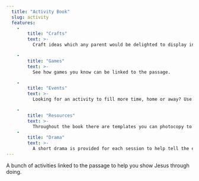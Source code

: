 ```yaml
---
  title: "Activity Book"
  slug: activity
  features:
    -
        title: "Crafts"
        text: >-
          Craft ideas which any parent would be delighted to display in their home. Each craft comes with options to make them cheaper, simpler, or better.

    -
        title: "Games"
        text: >-
          See how games you know can be linked to the passage.

    -
        title: "Events"
        text: >-
          Looking for an activity to fill more time, home or away? Use an event idea that links to the passage.

    -
        title: "Resources"
        text: >-
          Throughout the book there are templates you can photocopy to make preparing the activities faster.
    -
        title: "Drama"
        text: >-
          A short drama is provided for each session to help tell the events of the story in a funny way.
---
```

A bunch of activities linked to the passage to help you show Jesus through doing.<!--more-->
